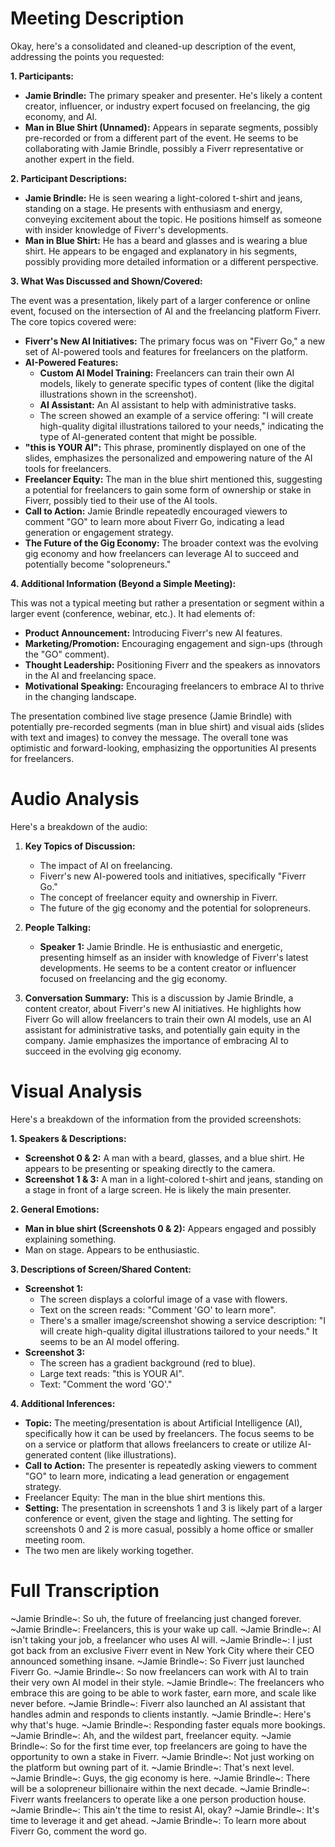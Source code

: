 # Meeting Description

Okay, here's a consolidated and cleaned-up description of the event, addressing the points you requested:

**1. Participants:**

*   **Jamie Brindle:** The primary speaker and presenter.  He's likely a content creator, influencer, or industry expert focused on freelancing, the gig economy, and AI.
*   **Man in Blue Shirt (Unnamed):** Appears in separate segments, possibly pre-recorded or from a different part of the event. He seems to be collaborating with Jamie Brindle, possibly a Fiverr representative or another expert in the field.

**2. Participant Descriptions:**

*   **Jamie Brindle:** He is seen wearing a light-colored t-shirt and jeans, standing on a stage. He presents with enthusiasm and energy, conveying excitement about the topic. He positions himself as someone with insider knowledge of Fiverr's developments.
*   **Man in Blue Shirt:** He has a beard and glasses and is wearing a blue shirt. He appears to be engaged and explanatory in his segments, possibly providing more detailed information or a different perspective.

**3. What Was Discussed and Shown/Covered:**

The event was a presentation, likely part of a larger conference or online event, focused on the intersection of AI and the freelancing platform Fiverr. The core topics covered were:

*   **Fiverr's New AI Initiatives:** The primary focus was on "Fiverr Go," a new set of AI-powered tools and features for freelancers on the platform.
*   **AI-Powered Features:**
    *   **Custom AI Model Training:** Freelancers can train their own AI models, likely to generate specific types of content (like the digital illustrations shown in the screenshot).
    *   **AI Assistant:** An AI assistant to help with administrative tasks.
    * The screen showed an example of a service offering: "I will create high-quality digital illustrations tailored to your needs," indicating the type of AI-generated content that might be possible.
*   **"this is YOUR AI":** This phrase, prominently displayed on one of the slides, emphasizes the personalized and empowering nature of the AI tools for freelancers.
*   **Freelancer Equity:** The man in the blue shirt mentioned this, suggesting a potential for freelancers to gain some form of ownership or stake in Fiverr, possibly tied to their use of the AI tools.
*   **Call to Action:** Jamie Brindle repeatedly encouraged viewers to comment "GO" to learn more about Fiverr Go, indicating a lead generation or engagement strategy.
*   **The Future of the Gig Economy:** The broader context was the evolving gig economy and how freelancers can leverage AI to succeed and potentially become "solopreneurs."

**4. Additional Information (Beyond a Simple Meeting):**

This was not a typical meeting but rather a presentation or segment within a larger event (conference, webinar, etc.). It had elements of:

*   **Product Announcement:** Introducing Fiverr's new AI features.
*   **Marketing/Promotion:** Encouraging engagement and sign-ups (through the "GO" comment).
*   **Thought Leadership:** Positioning Fiverr and the speakers as innovators in the AI and freelancing space.
*   **Motivational Speaking:** Encouraging freelancers to embrace AI to thrive in the changing landscape.

The presentation combined live stage presence (Jamie Brindle) with potentially pre-recorded segments (man in blue shirt) and visual aids (slides with text and images) to convey the message. The overall tone was optimistic and forward-looking, emphasizing the opportunities AI presents for freelancers.



# Audio Analysis

Here's a breakdown of the audio:

1.  **Key Topics of Discussion:**
    *   The impact of AI on freelancing.
    *   Fiverr's new AI-powered tools and initiatives, specifically "Fiverr Go."
    *   The concept of freelancer equity and ownership in Fiverr.
    *   The future of the gig economy and the potential for solopreneurs.

2.  **People Talking:**
    *   **Speaker 1:** Jamie Brindle. He is enthusiastic and energetic, presenting himself as an insider with knowledge of Fiverr's latest developments. He seems to be a content creator or influencer focused on freelancing and the gig economy.

3.  **Conversation Summary:**
    This is a discussion by Jamie Brindle, a content creator, about Fiverr's new AI initiatives. He highlights how Fiverr Go will allow freelancers to train their own AI models, use an AI assistant for administrative tasks, and potentially gain equity in the company. Jamie emphasizes the importance of embracing AI to succeed in the evolving gig economy.



# Visual Analysis

Here's a breakdown of the information from the provided screenshots:

**1. Speakers & Descriptions:**

*   **Screenshot 0 & 2:** A man with a beard, glasses, and a blue shirt. He appears to be presenting or speaking directly to the camera.
*   **Screenshot 1 & 3:** A man in a light-colored t-shirt and jeans, standing on a stage in front of a large screen. He is likely the main presenter.

**2. General Emotions:**

*   **Man in blue shirt (Screenshots 0 & 2):** Appears engaged and possibly explaining something.
* Man on stage. Appears to be enthusiastic.

**3. Descriptions of Screen/Shared Content:**

*   **Screenshot 1:**
    *   The screen displays a colorful image of a vase with flowers.
    *   Text on the screen reads: "Comment 'GO' to learn more".
    *   There's a smaller image/screenshot showing a service description: "I will create high-quality digital illustrations tailored to your needs." It seems to be an AI model offering.
*   **Screenshot 3:**
    *   The screen has a gradient background (red to blue).
    *   Large text reads: "this is YOUR AI".
    *   Text: "Comment the word 'GO'."

**4. Additional Inferences:**

*   **Topic:** The meeting/presentation is about Artificial Intelligence (AI), specifically how it can be used by freelancers. The focus seems to be on a service or platform that allows freelancers to create or utilize AI-generated content (like illustrations).
*   **Call to Action:** The presenter is repeatedly asking viewers to comment "GO" to learn more, indicating a lead generation or engagement strategy.
* Freelancer Equity: The man in the blue shirt mentions this.
*   **Setting:** The presentation in screenshots 1 and 3 is likely part of a larger conference or event, given the stage and lighting. The setting for screenshots 0 and 2 is more casual, possibly a home office or smaller meeting room.
* The two men are likely working together.



# Full Transcription

~Jamie Brindle~: So uh, the future of freelancing just changed forever.
~Jamie Brindle~: Freelancers, this is your wake up call.
~Jamie Brindle~: AI isn't taking your job, a freelancer who uses AI will.
~Jamie Brindle~: I just got back from an exclusive Fiverr event in New York City where their CEO announced something insane.
~Jamie Brindle~: So Fiverr just launched Fiverr Go.
~Jamie Brindle~: So now freelancers can work with AI to train their very own AI model in their style.
~Jamie Brindle~: The freelancers who embrace this are going to be able to work faster, earn more, and scale like never before.
~Jamie Brindle~: Fiverr also launched an AI assistant that handles admin and responds to clients instantly.
~Jamie Brindle~: Here's why that's huge.
~Jamie Brindle~: Responding faster equals more bookings.
~Jamie Brindle~: Ah, and the wildest part, freelancer equity.
~Jamie Brindle~: So for the first time ever, top freelancers are going to have the opportunity to own a stake in Fiverr.
~Jamie Brindle~: Not just working on the platform but owning part of it.
~Jamie Brindle~: That's next level.
~Jamie Brindle~: Guys, the gig economy is here.
~Jamie Brindle~: There will be a solopreneur billionaire within the next decade.
~Jamie Brindle~: Fiverr wants freelancers to operate like a one person production house.
~Jamie Brindle~: This ain't the time to resist AI, okay?
~Jamie Brindle~: It's time to leverage it and get ahead.
~Jamie Brindle~: To learn more about Fiverr Go, comment the word go.